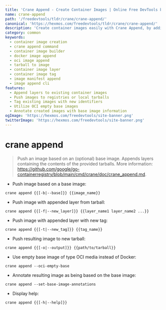 ```yaml
---
title: 'Crane Append - Create Container Images | Online Free DevTools by Hexmos'
name: crane-append
path: '/freedevtools/tldr/crane/crane-append/'
canonical: 'https://hexmos.com/freedevtools/tldr/crane/crane-append/'
description: 'Create container images easily with Crane Append, by adding layers and managing tags. Build and push container images from tarballs. Free online tool, no registration required.'
category: common
keywords:
  - container image creation
  - crane append command
  - container image builder
  - docker image append
  - oci image append
  - tarball to image
  - container image layer
  - container image tag
  - image manifest append
  - image append cli
features:
  - Append layers to existing container images
  - Push images to registries or local tarballs
  - Tag existing images with new identifiers
  - Utilize OCI empty base images
  - Annotate created images with base image information
ogImage: 'https://hexmos.com/freedevtools/site-banner.png'
twitterImage: 'https://hexmos.com/freedevtools/site-banner.png'
---
```


# crane append

> Push an image based on an (optional) base image.
> Appends layers containing the contents of the provided tarballs.
> More information: <https://github.com/google/go-containerregistry/blob/main/cmd/crane/doc/crane_append.md>.

- Push image based on a base image:

`crane append {{[-b|--base]}} {{image_name}}`

- Push image with appended layer from tarball:

`crane append {{[-f|--new_layer]}} {{layer_name1 layer_name2 ...}}`

- Push image with appended layer with new tag:

`crane append {{[-t|--new_tag]}} {{tag_name}}`

- Push resulting image to new tarball:

`crane append {{[-o|--output]}} {{path/to/tarball}}`

- Use empty base image of type OCI media instead of Docker:

`crane append --oci-empty-base`

- Annotate resulting image as being based on the base image:

`crane append --set-base-image-annotations`

- Display help:

`crane append {{[-h|--help]}}`
